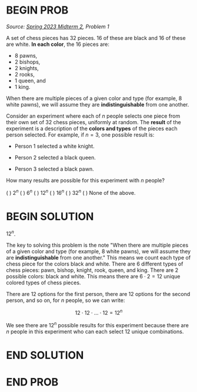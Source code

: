 # BEGIN PROB

<i>Source: [Spring 2023 Midterm 2](../sp23-midterm2/index.html), Problem 1</i>

A set of chess pieces has $32$ pieces. $16$ of these are black and $16$ of these are white. **In each color**, the $16$ pieces are:

- $8$ pawns,
- $2$ bishops,
- $2$ knights,
- $2$ rooks,
- $1$ queen, and 
- $1$ king.

When there are multiple pieces of a given color and type (for example, $8$ white pawns), we will assume they are **indistinguishable** from one another.

Consider an experiment where each of $n$ people selects one piece from their own set of 32 chess pieces, uniformly at random. The **result** of the experiment is a description of the **colors and types** of the pieces each person selected. For example, if $n=3$, one possible result is:

-   Person 1 selected a white knight.

-   Person 2 selected a black queen.

-   Person 3 selected a black pawn.

How many results are possible for this experiment with $n$ people?

( ) $2^n$
( ) $6^n$
( ) $12^n$
( ) $16^n$
( ) $32^n$
( ) None of the above.

# BEGIN SOLUTION

$12^n$.

The key to solving this problem is the note "When there are multiple pieces of a given color and type (for example, $8$ white pawns), we will assume they are **indistinguishable** from one another." This means we count each type of chess piece for the colors black and white. There are $6$ different types of chess pieces: pawn, bishop, knight, rook, queen, and king. There are $2$ possible colors: black and white. This means there are $6 \cdot 2 = 12$ unique colored types of chess pieces.

There are $12$ options for the first person, there are $12$ options for the second person, and so on, for $n$ people, so we can write:

$$12 \cdot 12 \cdot \dots \cdot 12 = 12^n$$

We see there are $12^n$ possible results for this experiment because there are $n$ people in this experiment who can each select 12 unique combinations.

# END SOLUTION

# END PROB